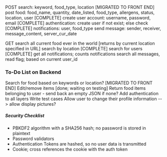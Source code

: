 POST
search: keyword, food_type, location [MIGRATED TO FRONT END]
post food: food_name, quantity, date_listed, food_type, allergens, status, location, user [COMPLETE]
create user account: username, password, email [COMPLETE]
authentication: create user if not exist; else check [COMPLETE]
notifications: user, food_type
send message: sender, receiver, message_content, server_cur_date

GET
search all current food ever in the world [returns by current location specified in URL]
search by location [COMPLETE]
search for users [COMPLETE]
get all notifications; counts notifications
search all messages, read flag; based on current user_id

### To-Do List on Backend
Search for food based on keywords or location? [MIGRATED TO FRONT END]
Edit/remove items [done; waiting on testing]
Return food items belonging to user - send back an empty JSON if none?
Add authentication to all layers
Write test cases
Allow user to change their profile information
--> allow display pictures?

##### Security Checklist
- PBKDF2 algorithm with a SHA256 hash; no password is stored in plaintext
- Password validators
- Authentication Tokens are hashed, so no user data is transmitted
- Cookie; cross references the cookie with the auth token